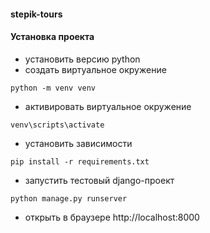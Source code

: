#### stepik-tours
#### Установка проекта

- установить версию python
- создать виртуальное окружение 
```shell script
python -m venv venv
```
- активировать виртуальное окружение
```shell script
venv\scripts\activate
```
- установить зависимости
```shell script
pip install -r requirements.txt
```
- запустить тестовый django-проект
```shell script
python manage.py runserver
```
- открыть в браузере http://localhost:8000 

